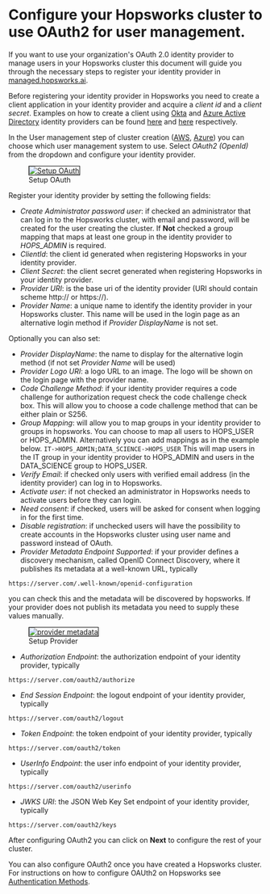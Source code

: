 # Configure your Hopsworks cluster to use OAuth2 for user management.
 
If you want to use your organization's OAuth 2.0 identity provider to manage users in your Hopsworks cluster this document
will guide you through the necessary steps to register your identity provider in [managed.hopsworks.ai](https://managed.hopsworks.ai).
 
Before registering your identity provider in Hopsworks you need to create a client application in your identity provider and
acquire a _client id_ and a _client secret_. Examples on how to create a client using [Okta](https://www.okta.com/)
and [Azure Active Directory](https://docs.microsoft.com/en-us/azure/active-directory) identity providers can be found
[here](../../../../admin/oauth2/create-okta-client/) and [here](../../../../admin/oauth2/create-azure-client/) respectively.
 
In the User management step of cluster creation ([AWS](../../../aws/cluster_creation/#step-11-user-management-selection),
[Azure](../../../azure/cluster_creation/#step-10-user-management-selection)) you can choose which user management system to use. Select
_OAuth2 (OpenId)_ from the dropdown and configure your identity provider.
 
<p align="center">
 <figure>
   <a  href="../../../../assets/images/setup_installation/managed/common/sso/oauth.png">
     <img style="border: 1px solid #000" src="../../../../assets/images/setup_installation/managed/common/sso/oauth.png" alt="Setup OAuth">
   </a>
   <figcaption>Setup OAuth</figcaption>
 </figure>
</p>
 
Register your identity provider by setting the following fields:

- _Create Administrator password user_: if checked an administrator that can log in to the Hopsworks cluster, with email and password,
will be created for the user creating the cluster. If **Not** checked a group mapping that maps at least one group in the identity provider to _HOPS_ADMIN_ is required. 
- _ClientId_: the client id generated when registering Hopsworks in your identity provider.
- _Client Secret_: the client secret generated when registering Hopsworks in your identity provider.
- _Provider URI_: is the base uri of the identity provider (URI should contain scheme http:// or https://).
- _Provider Name_: a unique name to identify the identity provider in your Hopsworks cluster.
                  This name will be used in the login page as an alternative login method if _Provider DisplayName_ is not set.
 
 
Optionally you can also set:
 
- _Provider DisplayName_: the name to display for the alternative login method (if not set _Provider Name_ will be used)
- _Provider Logo URI_: a logo URL to an image. The logo will be shown on the login page with the provider name.
- _Code Challenge Method_: if your identity provider requires a code challenge for authorization request check the code challenge check box.
                        This will allow you to choose a code challenge method that can be either plain or S256.
- _Group Mapping_: will allow you to map groups in your identity provider to groups in hopsworks.
                  You can choose to map all users to HOPS_USER or HOPS_ADMIN. Alternatively you can add mappings as in the example below.
                  ```
                  IT->HOPS_ADMIN;DATA_SCIENCE->HOPS_USER
                  ```
                  This will map users in the IT group in your identity provider to HOPS_ADMIN and users in the DATA_SCIENCE group to HOPS_USER.
- _Verify Email_: if checked only users with verified email address (in the identity provider) can log in to Hopsworks.
- _Activate user_: if not checked an administrator in Hopsworks needs to activate users before they can login.
- _Need consent_: if checked, users will be asked for consent when logging in for the first time.
- _Disable registration_: if unchecked users will have the possibility to create accounts in the Hopsworks cluster using user name and password instead of OAuth.
- _Provider Metadata Endpoint Supported_: if your provider defines a discovery mechanism, called OpenID Connect Discovery,
                                         where it publishes its metadata at a well-known URL, typically
```
https://server.com/.well-known/openid-configuration
```
you can check this and the metadata will be discovered by hopsworks.
If your provider does not publish its metadata you need to supply these values manually.
 
<p align="center">
 <figure>
   <a  href="../../../../assets/images/setup_installation/managed/common/sso/provider-metadata.png">
     <img style="border: 1px solid #000" src="../../../../assets/images/setup_installation/managed/common/sso/provider-metadata.png" alt="provider metadata">
   </a>
   <figcaption>Setup Provider</figcaption>
 </figure>
</p>
 
- _Authorization Endpoint_: the authorization endpoint of your identity provider, typically
```
https://server.com/oauth2/authorize
```
- _End Session Endpoint_: the logout endpoint of your identity provider, typically
```
https://server.com/oauth2/logout
```
- _Token Endpoint_: the token endpoint of your identity provider, typically
```
https://server.com/oauth2/token
```
- _UserInfo Endpoint_: the user info endpoint of your identity provider, typically
```
https://server.com/oauth2/userinfo
```
- _JWKS URI_: the JSON Web Key Set endpoint of your identity provider, typically
```
https://server.com/oauth2/keys
```
 
After configuring OAuth2 you can click on **Next** to configure the rest of your cluster.

You can also configure OAuth2 once you have created a Hopsworks cluster. For instructions on how to configure OAUth2 on Hopsworks see 
[Authentication Methods](../../../../admin/oauth2/create-client/).
